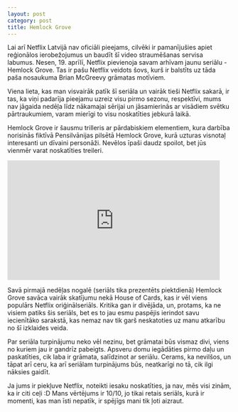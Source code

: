 ```yaml
---
layout: post
category: post
title: Hemlock Grove
---
```


Lai arī Netflix Latvijā nav oficiāli pieejams, cilvēki ir pamanījušies apiet reģionālos ierobežojumus un baudīt šī video straumēšanas servisa labumus. Nesen, 19. aprīlī, Netflix pievienoja savam arhīvam jaunu seriālu - Hemlock Grove. Tas ir pašu Netflix veidots šovs, kurš ir balstīts uz tāda paša nosaukuma Brian McGreevy grāmatas motīviem.

Viena lieta, kas man visvairāk patīk šī seriāla un vairāk tieši Netflix sakarā, ir tas, ka viņi padarīja pieejamu uzreiz visu pirmo sezonu, respektīvi, mums nav jāgaida nedēļa līdz nākamajai sērijai un jāsamierinās ar visādiem svētku pārtraukumiem, varam mierīgi to visu noskatīties jebkurā laikā.

Hemlock Grove ir šausmu trilleris ar pārdabiskiem elementiem, kura darbība norisinās fiktīvā Pensilvānijas pilsētā Hemlock Grove, kurā uzturas visnotaļ interesanti un dīvaini personāži. Nevēlos īpaši daudz spoilot, bet jūs vienmēr varat noskatīties treileri.

<iframe width="478" height="269" src="http://www.youtube.com/embed/rlZUsPcChgI" frameborder="0" allowfullscreen></iframe>

Savā pirmajā nedēļas nogalē (seriāls tika prezentēts piektdienā) Hemlock Grove savāca vairāk skatījumu nekā House of Cards, kas ir vēl viens populārs Netflix oriģinālseriāls. Kritika gan ir divējāda, un, protams, ka ne visiem patiks šis seriāls, bet es to jau esmu paspējis ierindot savu iecienītāko sarakstā, kas nemaz nav tik garš neskatoties uz manu atkarību no šī izklaides veida.

Par seriāla turpinājumu neko vēl nezinu, bet grāmatai būs vismaz divi, viens no kuriem jau ir gandrīz pabeigts. Apsveru domu iegādāties pirmo daļu un paskatīties, cik laba ir grāmata, salīdzinot ar seriālu. Cerams, ka nevilšos, un tāpat arī ceru, ka arī seriālam turpinājums būs, neatkarīgi no tā, cik ilgi nāksies gaidīt.

Ja jums ir piekļuve Netflix, noteikti iesaku noskatīties, ja nav, mēs visi zinām, ka ir citi ceļi :D Mans vērtējums ir 10/10, jo tikai retais seriāls, kurā ir momenti, kas man īsti nepatīk, ir spējīgs mani tik ļoti aizraut.
